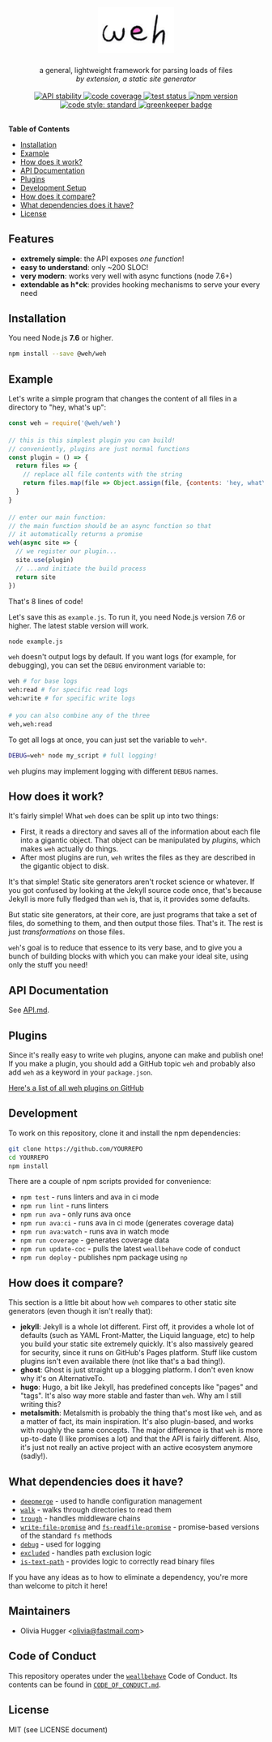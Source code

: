 <h1 align="center">
  <img src="logo.png" width="150" alt="weh text logo" />
</h1>

<div align="center">
  a general, lightweight framework for parsing loads of files
</div>
<div align="center">
  <i>by extension, a static site generator</i>
</div>

<br />

<div align="center">
  <!-- Stability -->
  <a href="https://nodejs.org/api/documentation.html#documentation_stability_index">
    <img src="https://img.shields.io/badge/stability-stable-green.svg?style=flat-square"
      alt="API stability" />
  </a>

  <!-- code coverage -->
  <a href="https://codecov.io/gh/wehjs/weh">
    <img src="https://img.shields.io/codecov/c/github/wehjs/weh.svg?style=flat-square"
      alt="code coverage" />
  </a>

  <!-- travis ci -->
  <a href="https://travis-ci.org/wehjs/weh">
    <img src="https://img.shields.io/travis/wehjs/weh.svg?style=flat-square"
      alt="test status" />
  </a>

  <!-- npm version -->
  <a href="https://npmjs.org/package/@weh/weh">
    <img src="https://img.shields.io/npm/v/@weh/weh.svg?style=flat-square"
      alt="npm version" />
  </a>

  <!-- code style -->
  <a href="https://github.com/feross/standard">
    <img src="https://img.shields.io/badge/code%20style-standard-blue.svg?style=flat-square"
      alt="code style: standard" />
  </a>
  
  <!-- greenkeeper -->
  <a href="https://badges.greenkeeper.io/wehjs/weh.svg">
    <img src="https://greenkeeper.io/"
      alt="greenkeeper badge" />  
  </a>
</div>
<br />

**Table of Contents**

- [Installation](#installation)
- [Example](#example)
- [How does it work?](#how-does-it-work)
- [API Documentation](#api-documentation)
- [Plugins](#plugins)
- [Development Setup](#development-setup)
- [How does it compare?](#how-does-it-compare)
- [What dependencies does it have?](#what-dependencies-does-it-have)
- [License](#license)

## Features

- __extremely simple__: the API exposes _one function_!
- __easy to understand__: only ~200 SLOC!
- __very modern__: works very well with async functions (node 7.6+)
- __extendable as h*ck__: provides hooking mechanisms to serve your every need

## Installation

You need Node.js __7.6__ or higher.

```sh
npm install --save @weh/weh
```

## Example

Let's write a simple program that changes the content of all files in a
directory to "hey, what's up":

```js
const weh = require('@weh/weh')

// this is this simplest plugin you can build!
// conveniently, plugins are just normal functions
const plugin = () => {
  return files => {
    // replace all file contents with the string
    return files.map(file => Object.assign(file, {contents: 'hey, what\'s up'}))
  }
}

// enter our main function:
// the main function should be an async function so that
// it automatically returns a promise
weh(async site => {
  // we register our plugin...
  site.use(plugin)
  // ...and initiate the build process
  return site
})
```

That's 8 lines of code!

Let's save this as `example.js`. To run it, you need Node.js version 7.6 or
higher. The latest stable version will work.

```sh
node example.js
```

`weh` doesn't output logs by default. If you want logs
(for example, for debugging), you can set the `DEBUG` environment variable to:

```sh
weh # for base logs
weh:read # for specific read logs
weh:write # for specific write logs

# you can also combine any of the three
weh,weh:read
```

To get all logs at once, you can just set the variable to `weh*`.

```bash
DEBUG=weh* node my_script # full logging!
```

`weh` plugins may implement logging with different `DEBUG` names.

## How does it work?

It's fairly simple! What `weh` does can be split up into two things:

- First, it reads a directory and saves all of the information about each file
  into a gigantic object. That object can be manipulated by _plugins_, which
  makes `weh` actually do things.
- After most plugins are run, `weh` writes the files as they are described
  in the gigantic object to disk.

It's that simple! Static site generators aren't rocket science or whatever.
If you got confused by looking at the Jekyll source code once, that's because
Jekyll is more fully fledged than `weh` is, that is, it provides some defaults.

But static site generators, at their core, are just programs that take a set of
files, do something to them, and then output those files. That's it. The rest is just _transformations_ on those files.

`weh`'s goal is to reduce that essence to its very base, and to give you a
bunch of building blocks with which you can make your ideal site, using only
the stuff you need!

## API Documentation

See [API.md](https://github.com/wehjs/weh/blob/master/API.md).

## Plugins

Since it's really easy to write `weh` plugins, anyone can make and publish one!
If you make a plugin, you should add a GitHub topic `weh` and probably also
add `weh` as a keyword in your `package.json`.

[Here's a list of all weh plugins on GitHub](https://github.com/search?utf8=%E2%9C%93&q=topic%3Aweh&type=)

## Development

To work on this repository, clone it and install the npm dependencies:

```sh
git clone https://github.com/YOURREPO
cd YOURREPO
npm install
```

There are a couple of npm scripts provided for convenience:

- `npm test` - runs linters and ava in ci mode
- `npm run lint` - runs linters
- `npm run ava` - only runs ava once
- `npm run ava:ci` - runs ava in ci mode (generates coverage data)
- `npm run ava:watch` - runs ava in watch mode
- `npm run coverage` - generates coverage data
- `npm run update-coc` - pulls the latest `weallbehave` code of conduct
- `npm run deploy` - publishes npm package using `np`

## How does it compare?

This section is a little bit about how `weh` compares to other static site
generators (even though it isn't really that):

- __jekyll__: Jekyll is a whole lot different. First off, it provides a whole
  lot of defaults (such as YAML Front-Matter, the Liquid language, etc) to
  help you build your static site extremely quickly. It's also massively
  geared for security, since it runs on GitHub's Pages platform. Stuff like
  custom plugins isn't even available there (not like that's a bad thing!).
- __ghost__: Ghost is just straight up a blogging platform. I don't even know
  why it's on AlternativeTo.
- __hugo__: Hugo, a bit like Jekyll, has predefined concepts like "pages" and
  "tags". It's also way more stable and faster than `weh`. Why am I still writing this?
- __metalsmith__: Metalsmith is probably the thing that's most like `weh`, and
  as a matter of fact, its main inspiration. It's also plugin-based, and works
  with roughly the same concepts. The major difference is that `weh` is more
  up-to-date (I like promises a lot) and that the API is fairly different.
  Also, it's just not really an active project with an active ecosystem
  anymore (sadly!).

## What dependencies does it have?

- [`deepmerge`](http://npm.im/deepmerge) - used to handle configuration management
- [`walk`](http://npm.im/walk) - walks through directories to read them
- [`trough`](http://npm.im/trough) - handles middleware chains
- [`write-file-promise`](http://npm.im/write-file-promise) and
  [`fs-readfile-promise`](http://npm.im/fs-readfile-promise) - promise-based
  versions of the standard `fs` methods
- [`debug`](http://npm.im/debug) - used for logging
- [`excluded`](http://npm.im/excluded) - handles path exclusion logic
- [`is-text-path`](http://npm.im/is-text-path) - provides logic to correctly read binary files

If you have any ideas as to how to eliminate a dependency, you're more than
welcome to pitch it here!

## Maintainers

- Olivia Hugger <[olivia@fastmail.com](mailto:olivia@fastmail.com)>

## Code of Conduct

This repository operates under the [`weallbehave`](https://github.com/wealljs/weallbehave) Code of Conduct. Its contents can be found in [`CODE_OF_CONDUCT.md`](CODE_OF_CONDUCT.md).

## License

MIT (see LICENSE document)

